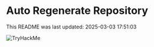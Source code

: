 # Auto Regenerate Repository

This README was last updated: 2025-03-03 17:51:03

 ![TryHackMe](https://tryhackme.com/badge/533634)